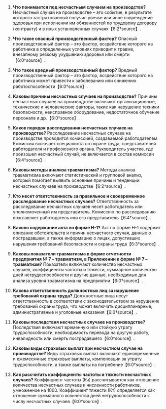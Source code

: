 1. **Что понимается под несчастным случаем на производстве?**
   Несчастный случай на производстве – это событие, в результате которого застрахованный получил увечье или иное повреждение здоровья при исполнении им обязанностей по трудовому договору (контракту) и в иных установленных случаях【6:2†source】.

2. **Что такое опасный производственный фактор?**
   Опасный производственный фактор – это фактор, воздействие которого на работника в определенных условиях приводит к травме, внезапному резкому ухудшению здоровья или смерти【6:0†source】.

3. **Что такое вредный производственный фактор?**
   Вредный производственный фактор – это фактор, воздействие которого на работника может привести к заболеванию или снижению работоспособности【6:0†source】.

4. **Каковы причины несчастных случаев на производстве?**
   Причины несчастных случаев на производстве включают организационные, технические и человеческие факторы, такие как нарушение техники безопасности, неисправное оборудование, недостаточное обучение персонала и др.【6:0†source】.

5. **Каков порядок расследования несчастных случаев на производстве?**
   Расследование несчастных случаев на производстве проводится комиссией, создаваемой работодателем. Комиссия включает специалиста по охране труда, представителей работодателя и профсоюзного органа. Руководитель участка, где произошел несчастный случай, не включается в состав комиссии【6:4†source】.

6. **Каковы методы анализа травматизма?**
   Методы анализа травматизма включают статистический и групповой анализ, который помогает выявить основные причины и тенденции несчастных случаев на производстве【6:2†source】.

7. **Кто несет ответственность за правильное и своевременное расследование несчастных случаев?**
   Ответственность за расследование несчастных случаев несет работодатель или уполномоченный им представитель. Комиссию по расследованию возглавляет работодатель или его представитель【6:4†source】.

8. **Каково содержание акта по форме Н-1?**
   Акт по форме Н-1 содержит описание обстоятельств и причин несчастного случая, данные о пострадавшем, а также информацию о лицах, допустивших нарушения требований безопасности и охраны труда【6:3†source】.

9. **Каковы показатели травматизма в форме отчетности предприятия № 7 – травматизм, в Приложении к форме № 7 – травматизм?**
   Показатели включают количество несчастных случаев, коэффициенты частоты и тяжести, суммарное количество дней нетрудоспособности и другие данные, необходимые для анализа уровня травматизма на предприятии【6:0†source】.

10. **Какова ответственность должностных лиц за нарушение требований охраны труда?**
    Должностные лица несут ответственность в соответствии с законодательством за нарушение требований охраны труда, что может включать дисциплинарные, административные и уголовные наказания【6:0†source】.

11. **Каковы последствия несчастных случаев на производстве?**
    Последствия включают временную или стойкую утрату трудоспособности, необходимость перевода на другую работу, инвалидность или смерть пострадавшего【6:0†source】.

12. **Каковы виды страховых выплат при несчастном случае на производстве?**
    Виды страховых выплат включают единовременные и ежемесячные страховые выплаты, компенсации за утрату трудоспособности, а также выплаты на погребение【6:0†source】.

13. **Как рассчитать коэффициенты частоты и тяжести несчастных случаев?**
    Коэффициент частоты (Кч) рассчитывается как отношение количества несчастных случаев к численности работников, умноженное на 1000. Коэффициент тяжести (Кт) определяется как отношение суммарного количества дней нетрудоспособности к числу несчастных случаев【6:0†source】.
